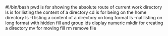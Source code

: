 #!/bin/bash
pwd is for showing the absolute route of current work directory
ls is for listing the content of a directory
cd is for being on the home directory
ls -l listing a content of a directory on long format
ls -nal listing on long format with hidden fill and group ids display numeric
mkdir for creating a directory
mv for moving fill
rm remove file

